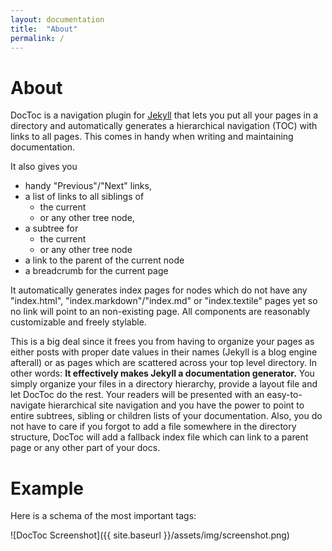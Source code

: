 ```yaml
---
layout: documentation
title:  "About"
permalink: /
---
```



# About

DocToc is a navigation plugin for [Jekyll](http://jekyllrb.com/) that lets you put all your pages in a directory and automatically generates a hierarchical navigation (TOC) with links to all pages. This comes in handy when writing and maintaining documentation.

It also gives you

- handy "Previous"/"Next" links,
- a list of links to all siblings of
  + the current
  + or any other tree node,
- a subtree for
  + the current
  + or any other tree node
- a link to the parent of the current node
- a breadcrumb for the current page

It automatically generates index pages for nodes which do not have any "index.html", "index.markdown"/"index.md" or "index.textile" pages yet so no link will point to an non-existing page. All components are reasonably customizable and freely stylable.

This is a big deal since it frees you from having to organize your pages as either posts with proper date values in their names (Jekyll is a blog engine afterall) or as pages which are scattered across your top level directory. In other words: **It effectively makes Jekyll a documentation generator.** You simply organize your files in a directory hierarchy, provide a layout file and let DocToc do the rest. Your readers will be presented with an easy-to-navigate hierarchical site navigation and you have the power to point to entire subtrees, sibling or children lists of your documentation. Also, you do not have to care if you forgot to add a file somewhere in the directory structure, DocToc will add a fallback index file which can link to a parent page or any other part of your docs.

# Example

Here is a schema of the most important tags:

![DocToc Screenshot]({{ site.baseurl }}/assets/img/screenshot.png)

